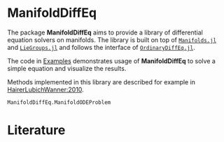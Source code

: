 # ManifoldDiffEq

The package __ManifoldDiffEq__ aims to provide a library of differential equation solvers
on manifolds. The library is built on top of [`Manifolds.jl`](https://github.com/JuliaManifolds/Manifolds.jl) and [`LieGroups.jl`](https://github.com/JuliaManifolds/LieGroups.jl) and follows the interface of [`OrdinaryDiffEq.jl`](https://github.com/SciML/OrdinaryDiffEq.jl/).

The code in [Examples](@ref) demonstrates usage of __ManifoldDiffEq__ to solve a simple equation and visualize the results.

Methods implemented in this library are described for example in [HairerLubichWanner:2010](@cite).

```@docs
ManifoldDiffEq.ManifoldODEProblem
```

# Literature
